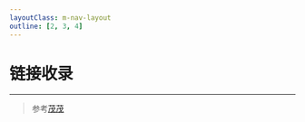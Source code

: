 ```yaml
---
layoutClass: m-nav-layout
outline: [2, 3, 4]
---
```


<script setup>
import ACardLinks from './.vitepress/components/ACardLinks.vue'

import { NAV_DATA } from './.vitepress/data/nav'
</script>
<style src="./.vitepress/style/nav.scss"></style>

# 链接收录

<ACardLinks v-for="{title, items} in NAV_DATA" :title="title" :items="items"/>

----

> 参考[茂茂](https://notes.fe-mm.com/nav)

